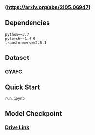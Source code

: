 
### (https://arxiv.org/abs/2105.06947)

## Dependencies
```
python==3.7
pytorch==1.4.0
transformers==2.5.1
```

## Dataset
### [GYAFC](https://github.com/raosudha89/GYAFC-corpus)


## Quick Start
```
run.ipynb
```

## Model Checkpoint
### [Drive Link](https://drive.google.com/file/d/14YeftkVAsmHleQ05ooZR_a-gMKPYUyDy/view?usp=sharing)

